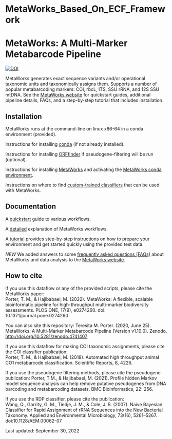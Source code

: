 # MetaWorks_Based_On_ECF_Framework

# MetaWorks: A Multi-Marker Metabarcode Pipeline

[![DOI](https://zenodo.org/badge/DOI/10.5281/zenodo.4741407.svg)](https://doi.org/10.5281/zenodo.7348131)  

MetaWorks generates exact sequence variants and/or operational taxonomic units and taxonomically assigns them.  Supports a number of popular metabarcoding markers: COI, rbcL, ITS, SSU rRNA, and 12S SSU mtDNA.  See the [MetaWorks website](https://terrimporter.github.io/MetaWorksSite) for quickstart guides, additional pipeline details, FAQs, and a step-by-step tutorial that includes installation.

## Installation

MetaWorks runs at the command-line on linux x86-64 in a conda environment (provided).

Instructions for installing [conda](https://terrimporter.github.io/MetaWorksSite/tutorial/#InstallConda) (if not already installed).

Instructions for installing [ORFfinder](https://terrimporter.github.io/MetaWorksSite/tutorial/#InstallORFfinder) if pseudogene-filtering will be run (optional).

Instructions for installing [MetaWorks](https://terrimporter.github.io/MetaWorksSite/tutorial/#InstallMetaWorks) and activating the [MetaWorks conda environment](https://terrimporter.github.io/MetaWorksSite/tutorial/#ActivateMetaWorksEnv).

Instructions on where to find [custom-trained classifiers](https://terrimporter.github.io/MetaWorksSite/#classifier_table) that can be used with MetaWorks.

## Documentation

A [quickstart](https://terrimporter.github.io/MetaWorksSite/quickstart/) guide to various workflows.

A [detailed](https://terrimporter.github.io/MetaWorksSite/details/) explanation of MetaWorks workflows.

A [tutorial](https://terrimporter.github.io/MetaWorksSite/tutorial/) provides step-by-step instructions on how to prepare your environment and get started quickly using the provided test data.

*NEW* We added answers to some [frequently asked questions (FAQs)](https://terrimporter.github.io/MetaWorksSite/faq) about MetaWorks and data analysis to the [MetaWorks website](https://terrimporter.github.io/MetaWorksSite).

## How to cite

If you use this dataflow or any of the provided scripts, please cite the MetaWorks paper:  
Porter, T. M., & Hajibabaei, M. (2022). MetaWorks: A flexible, scalable bioinformatic pipeline for high-throughput multi-marker biodiversity assessments. PLOS ONE, 17(9), e0274260. doi: 10.1371/journal.pone.0274260

You can also site this repository:
Teresita M. Porter. (2020, June 25). MetaWorks: A Multi-Marker Metabarcode Pipeline (Version v1.10.0). Zenodo. http://doi.org/10.5281/zenodo.4741407 

If you use this dataflow for making COI taxonomic assignments, please cite the COI classifier publication:  
Porter, T. M., & Hajibabaei, M. (2018). Automated high throughput animal CO1 metabarcode classification. Scientific Reports, 8, 4226.  

If you use the pseudogene filtering methods, please cite the pseudogene publication:
Porter, T.M., & Hajibabaei, M. (2021). Profile hidden Markov model sequence analysis can help remove putative pseudogenes from DNA barcoding and metabarcoding datasets. BMC Bioinformatics, 22: 256. 

If you use the RDP classifier, please cite the publication:  
Wang, Q., Garrity, G. M., Tiedje, J. M., & Cole, J. R. (2007). Naive Bayesian Classifier for Rapid Assignment of rRNA Sequences into the New Bacterial Taxonomy. Applied and Environmental Microbiology, 73(16), 5261–5267. doi:10.1128/AEM.00062-07  

Last updated: September 30, 2022
